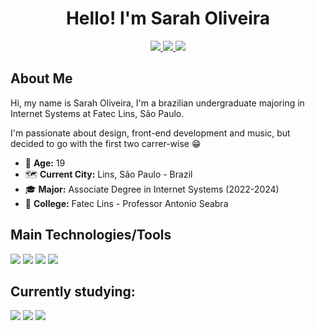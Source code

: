 <div align="center">
    <h1>Hello! I'm Sarah Oliveira</h1>
    <a href="https://www.linkedin.com/in/soliveirarm/">
        <img src="https://img.shields.io/badge/Sarah_Oliveira-0077B5?style=for-the-badge&logo=LinkedIn"/>
    </a>
    <a href="https://codepen.io/soliveirarm">
        <img src="https://img.shields.io/badge/@soliveirarm-000?style=for-the-badge&logo=Codepen">
    </a>
    <a href="https://replit.com/@soliveirarm">
        <img src="https://img.shields.io/badge/@soliveirarm-667881?style=for-the-badge&logo=replit&logoColor=white"/>
    </a>
</div>

## About Me

Hi, my name is Sarah Oliveira, I'm a brazilian undergraduate majoring in Internet Systems at Fatec Lins, São Paulo. 

I'm passionate about design, front-end development and music, but decided to go with the first two carrer-wise 😁

- 🔢 **Age:** 19
- 🗺️ **Current City:** Lins, São Paulo - Brazil
- 🎓 **Major:** Associate Degree in Internet Systems (2022-2024)
- 🏫 **College:** Fatec Lins - Professor Antonio Seabra

## Main Technologies/Tools

<div style="display: inline-block" >
    <img src="https://img.shields.io/badge/HTML5-e6532d?style=for-the-badge&logo=html5&logoColor=white" />
    <img src="https://img.shields.io/badge/CSS3-299cf8?style=for-the-badge&logo=css3&logoColor=white"/>
    <img src="https://img.shields.io/badge/JavaScript-f7e025?style=for-the-badge&logo=javascript&logoColor=080808" />
    <img src="https://img.shields.io/badge/Sass-ce6b9c?style=for-the-badge&logo=sass&logoColor=white" />
 </div>


## Currently studying:
<div style="display: inline-block">
    <img src="https://img.shields.io/badge/React-69e4ff?style=for-the-badge&logo=react&logoColor=292929" />
    <img src="https://img.shields.io/badge/styled--components-de7496?style=for-the-badge&logo=styled-components&logoColor=white" />
    <img src="https://img.shields.io/badge/Tailwind_CSS-161d2d?style=for-the-badge&logo=tailwind-css" />
</div>
